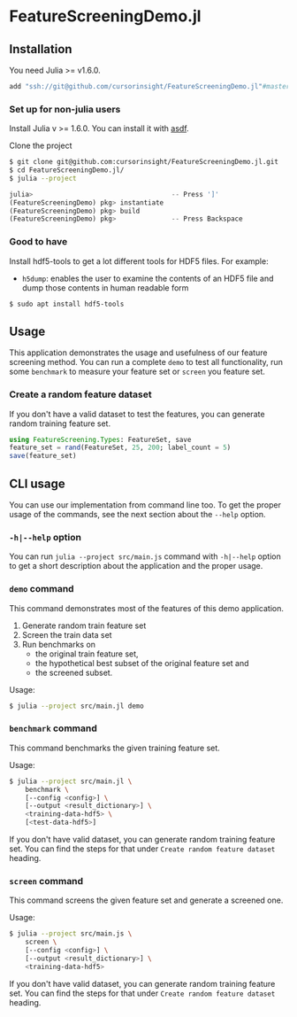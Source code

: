 # FeatureScreeningDemo.jl

## Installation
You need Julia >= v1.6.0.

```julia
add "ssh://git@github.com/cursorinsight/FeatureScreeningDemo.jl"#master
```

### Set up for non-julia users
Install Julia v >= 1.6.0. You can install it with [asdf](https://asdf-vm.com/).

Clone the project
```bash
$ git clone git@github.com:cursorinsight/FeatureScreeningDemo.jl.git
$ cd FeatureScreeningDemo.jl/
$ julia --project
```
```julia
julia>                                   -- Press ']'
(FeatureScreeningDemo) pkg> instantiate
(FeatureScreeningDemo) pkg> build
(FeatureScreeningDemo) pkg>              -- Press Backspace
```

### Good to have
Install hdf5-tools to get a lot different tools for HDF5 files. For example:
- `h5dump`: enables the user to examine the contents of an HDF5 file and dump
those contents in human readable form

```bash
$ sudo apt install hdf5-tools
```

## Usage
This application demonstrates the usage and usefulness of our feature screening
method. You can run a complete `demo` to test all functionality, run some
`benchmark` to measure your feature set or `screen` you feature set.

### Create a random feature dataset
If you don't have a valid dataset to test the features, you can generate random
training feature set.

```julia
using FeatureScreening.Types: FeatureSet, save
feature_set = rand(FeatureSet, 25, 200; label_count = 5)
save(feature_set)
```

## CLI usage
You can use our implementation from command line too. To get the proper usage of
the commands, see the next section about the `--help` option.

### `-h|--help` option
You can run `julia --project src/main.js` command with `-h|--help` option to get
a short description about the application and the proper usage.

### `demo` command
This command demonstrates most of the features of this demo application.
1. Generate random train feature set
2. Screen the train data set
3. Run benchmarks on
    - the original train feature set,
    - the hypothetical best subset of the original feature set and
    - the screened subset.

Usage:
```bash
$ julia --project src/main.jl demo
```

### `benchmark` command
This command benchmarks the given training feature set.

Usage:
```bash
$ julia --project src/main.jl \
    benchmark \
    [--config <config>] \
    [--output <result_dictionary>] \
    <training-data-hdf5> \
    [<test-data-hdf5>]
```

If you don't have valid dataset, you can generate random training feature set.
You can find the steps for that under `Create random feature dataset` heading.

### `screen` command
This command screens the given feature set and generate a screened one.

Usage:
```bash
$ julia --project src/main.js \
    screen \
    [--config <config>] \
    [--output <result_dictionary>] \
    <training-data-hdf5>
```

If you don't have valid dataset, you can generate random training feature set.
You can find the steps for that under `Create random feature dataset` heading.
